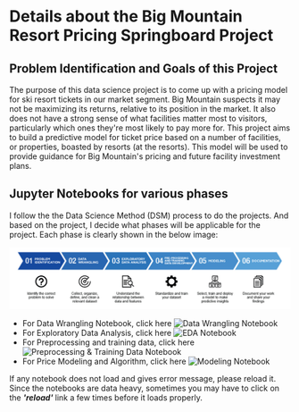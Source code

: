 # Details about the Big Mountain Resort Pricing Springboard Project

## Problem Identification and Goals of this Project
The purpose of this data science project is to come up with a pricing model for ski resort tickets in our market segment. Big Mountain suspects it may not be maximizing its returns, relative to its position in the market. It also does not have a strong sense of what facilities matter most to visitors, particularly which ones they're most likely to pay more for. This project aims to build a predictive model for ticket price based on a number of facilities, or properties, boasted by resorts (at the resorts). This model will be used to provide guidance for Big Mountain's pricing and future facility investment plans.

## Jupyter Notebooks for various phases
I follow the the Data Science Method (DSM) process to do the projects. And based on the project, I decide what phases will be applicable for the project. Each phase is clearly shown in the below image:

<img src="https://github.com/jayguptacal/portfolio/blob/main/image/MLmethodology.jpg">

- For Data Wrangling Notebook, click here ![Data Wrangling Notebook](https://github.com/jayguptacal/RetailAndMarketing/blob/main/BigMountainResortPricing/Notebooks/02_data_wrangling.ipynb)
- For Exploratory Data Analysis, click here ![EDA Notebook](https://github.com/jayguptacal/RetailAndMarketing/blob/main/BigMountainResortPricing/Notebooks/03_exploratory_data_analysis.ipynb)
- For Preprocessing and training data, click here ![Preprocessing & Training Data Notebook](https://github.com/jayguptacal/RetailAndMarketing/blob/main/BigMountainResortPricing/Notebooks/04_preprocessing_and_training.ipynb)
- For Price Modeling and Algorithm, click here ![Modeling Notebook](https://github.com/jayguptacal/RetailAndMarketing/blob/main/BigMountainResortPricing/Notebooks/05_modeling.ipynb)

If any notebook does not load and gives error message, please reload it. Since the notebooks are data heavy, sometimes you may have to click on the ***'reload'*** link a few times before it loads properly.

